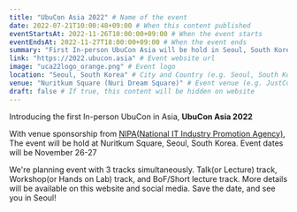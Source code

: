 ```yaml
---
title: "UbuCon Asia 2022" # Name of the event
date: 2022-07-21T10:00:48+09:00 # When this content published
eventStartsAt: 2022-11-26T10:00:00+09:00 # When the event starts
eventEndsAt: 2022-11-27T18:00:00+09:00 # When the event ends
summary: "First In-person UbuCon Asia will be hold in Seoul, South Korea"
link: "https://2022.ubucon.asia" # Event website url
image: "uca22logo_orange.png" # Event logo
location: "Seoul, South Korea" # City and Country (e.g. Seoul, South Korea)
venue: "Nuritkum Square (Nuri Dream Square)" # Event venue (e.g. JustCo Tower)
draft: false # If true, this content will be hidden on website
---
```


Introducing the first In-person UbuCon in Asia, **UbuCon Asia 2022**

With venue sponsorship from [NIPA(National IT Industry Promotion Agency)](https://oss.kr),  
The event will be hold at Nuritkum Square, Seoul, South Korea. Event dates will be November 26-27

We're planning event with 3 tracks simultaneously. Talk(or Lecture) track, Workshop(or Hands on Lab) track, and BoF/Short lecture track.
More details will be available on this website and social media. Save the date, and see you in Seoul!